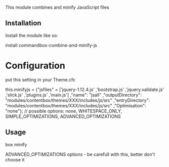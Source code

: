 ﻿This module combines and minify JavaScript files

## Installation

Install the module like so:

install commandbox-combine-and-minify-js

# Configuration

put this setting in your Theme.cfc

this.minifyjs =
		 {"jsfiles" = ['jquery-1.12.4.js'
		      			,'bootstrap.js'
		      			,'jquery.validate.js'
		      			,'slick.js'
		      			,'plugins.js'
		      			,'main.js']
		    			,"name": "jsall"
         				,"outputDirectory": "modules/contentbox/themes/XXX/includes/js/src"
         				,"entryDirectory": "modules/contentbox/themes/XXX/includes/js/src"
         				,"Optimisation": "none"}; // possible options: none, WHITESPACE_ONLY, SIMPLE_OPTIMIZATIONS, ADVANCED_OPTIMIZATIONS

## Usage

box minify

ADVANCED_OPTIMIZATIONS options - be carefull with this, better don't choose it



